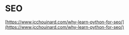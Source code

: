 # SEO

[https://www.jcchouinard.com/why-learn-python-for-seo/](https://www.jcchouinard.com/why-learn-python-for-seo/) 

